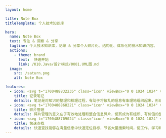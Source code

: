 ```yaml
---
layout: home

title: Note Box
titleTemplate: 个人技术知识库

hero:
  name: Note Box
  text: 专注 & 洞察 & 分享
  tagline: 个人技术知识库，记录 & 分享个人碎片化、结构化、体系化的技术知识内容。
  actions:
    - theme: brand
      text:  快速开始
      link: /010.Java/设计模式/0001.UML图.md
  image:
    src: /saturn.png
    alt: Note Box

features:
  - icon: <svg t="1700488832235" class="icon" viewBox="0 0 1024 1024" version="1.1" xmlns="http://www.w3.org/2000/svg" p-id="9771" width="32" height="32"><path d="M266.664 773.808l-90.144 7.576 12.424-88.84z" fill="#4aa3ae" p-id="9772"></path><path d="M869.34 263.576l-43.676 43.672a30.868 30.868 0 0 1-43.652 0 30.86 30.86 0 0 1 0 43.652l-392.992 392.976a30.636 30.636 0 0 1-5.412 4.256 38.04 38.04 0 0 1-29.864 26.736l-177.4 37.932a30.864 30.864 0 0 1-30.868-30.868l37.94-177.392a38.04 38.04 0 0 1 26.736-29.864 30.872 30.872 0 0 1 4.256-5.412l392.992-392.968a30.868 30.868 0 0 1 43.652 0 30.868 30.868 0 0 1 0-43.652l43.676-43.676a30.872 30.872 0 0 1 43.656 0l130.956 130.952a30.86 30.86 0 0 1 0 43.656zM187.924 772.052l152.144-34.852-118.028-117.136zM626.664 212.336l-377.248 377.232 119.304 119.304 377.252-377.236z" fill="#4aa3ae" p-id="9773"></path><path d="M96 882.24h824.16a20 20 0 1 1 0 40H96a20 20 0 0 1 0-40z m435.88-100.28h392.08a20 20 0 0 1 0 40h-392.08a20 20 0 0 1 0-40z" fill="#4aa3ae" p-id="9774"></path></svg>
    title: 记录笔记
    details: 笔记是对知识的整理和梳理过程，有助于将散乱的信息有条理地组织起来，形成系统化的认识。
  - icon: <svg t="1700488868221" class="icon" viewBox="0 0 1024 1024" version="1.1" xmlns="http://www.w3.org/2000/svg" p-id="11049" width="32" height="32"><path d="M455.04 108.8a148.288 148.288 0 0 1 142.592 107.712l1.28 5.12h196.672l6.272 6.336v193.728l5.12 1.28c56.704 16 98.304 63.936 106.688 121.408l1.152 10.88 0.384 10.496a148.48 148.48 0 0 1-108.16 142.72l-5.248 1.216 0.064 199.232-6.272 6.272H540.096l-6.336-6.4 0.384-29.696a78.592 78.592 0 0 0-78.848-78.848A78.912 78.912 0 0 0 376.96 871.04l-0.448 9.088 0.384 28.672-6.336 6.4H115.072l-6.272-6.272v-255.936l6.272-6.272h28.416a78.848 78.848 0 0 0 8.064-157.312l-8.064-0.448h-28.416L108.8 482.688v-254.72l6.272-6.272 196.16-0.064 1.28-5.12a148.224 148.224 0 0 1 121.216-106.176l10.88-1.152 10.432-0.384z m0.064 68.8l-8.896 0.576A79.04 79.04 0 0 0 376.768 247.68l-0.448 8.896-0.192 28.16-6.272 6.272H178.112V423.68l5.184 1.28A148.48 148.48 0 0 1 291.2 557.44l0.384 10.432a148.48 148.48 0 0 1-108.288 142.784l-5.184 1.28v133.952h132.864l1.216-5.12a148.48 148.48 0 0 1 132.48-109.44l10.624-0.384a148.48 148.48 0 0 1 143.104 109.824l1.152 5.12h132.928l0.064-194.816 6.336-6.272h28.288A79.04 79.04 0 0 0 846.08 565.76a78.592 78.592 0 0 0-69.952-78.336l-8.896-0.512h-28.288l-6.336-6.272V291.008H540.288l-6.272-6.208-0.192-28.288a78.848 78.848 0 0 0-70.72-78.464l-8.064-0.448z" fill="#4aa3ae" p-id="11050"></path></svg>
    title: 碎片管理
    details: 碎片管理的意义在于有效地处理和整合信息碎片，使其成为有组织、有价值的整体。
  - icon: <svg t="1700488709024" class="icon" viewBox="0 0 1024 1024" version="1.1" xmlns="http://www.w3.org/2000/svg" p-id="7378" width="32" height="32"><path d="M498.778884 933.317675l-322.183863 0c-62.562894 0-85.86153-23.422456-85.86153-85.86153L90.733491 177.973414c0-65.574484 21.252023-85.86153 85.86153-85.86153l669.482731 0c69.543889 0 85.86153 20.969591 85.86153 85.86153l0 323.43025c0 7.369851 5.974062 13.343913 13.344936 13.343913l0 0c7.369851 0 13.343913-5.974062 13.343913-13.343913L958.62813 151.284565c0-47.223534-38.637995-85.86153-85.86153-85.86153l-722.859405 0c-47.224558 0-85.862553 38.637995-85.862553 85.86153l0 722.859405c0 47.224558 38.637995 85.86153 85.86153 85.86153l348.872712 0c7.369851 0 13.343913-5.974062 13.343913-13.343913l0 0C512.122797 939.291736 506.148735 933.317675 498.778884 933.317675z" fill="#4aa3ae" p-id="7379"></path><path d="M944.972109 870.718965l-165.130921-176.63493c34.229592-51.160193 54.201459-112.667036 54.201459-178.844248 0-177.859827-144.183843-322.042647-322.042647-322.042647s-322.042647 144.183843-322.042647 322.042647 144.18282 322.042647 322.042647 322.042647c71.635527 0 137.798413-23.401989 191.288674-62.96096l160.872944 172.07917 0.00921 0.011256c8.179286 8.727779 19.299555 13.751189 31.31624 14.141068 0.503467 0.016373 1.003863 0.023536 1.506307 0.023536 11.460006 0 22.298865-4.266164 30.661324-12.101619l15.245216-14.285355C960.969455 917.256884 961.894524 888.779296 944.972109 870.718965zM219.246423 516.906753c0-162.604378 131.817188-294.422589 294.421566-294.422589s294.421566 131.817188 294.421566 294.422589-131.817188 294.422589-294.421566 294.422589S219.246423 679.512155 219.246423 516.906753zM925.406494 915.52238l-15.245216 14.285355c-3.742231 3.50687-8.648984 5.344728-13.84431 5.175883-5.179976-0.167822-9.961886-2.317789-13.467733-6.052856l-159.069879-170.153308 43.455721-40.7194 159.060669 170.143075C933.581688 895.978255 933.183622 908.234393 925.406494 915.52238z" fill="#4aa3ae" p-id="7380"></path><path d="M320.270281 522.023284c-0.031722-1.446955-0.055259-2.895957-0.055259-4.350075 0-106.670461 86.782505-193.452967 193.452967-193.452967 19.644409 0 38.611389 2.952238 56.489572 8.42181 0 0 15.242146 5.272074 19.524682-5.008061 5.116531-12.279674-5.935176-17.506722-8.139378-18.22713-21.378913-6.986111-44.192501-10.769274-67.874877-10.769274-58.506509 0-113.511263 22.783913-154.881486 64.154135-41.370223 41.370223-64.153112 96.374978-64.153112 154.881486 0 3.669576 2.863211 15.787568 13.640672 14.622022C320.894498 530.931165 320.270281 522.023284 320.270281 522.023284z" fill="#4aa3ae" p-id="7381"></path><path d="M693.715645 588.44609c-27.695782 70.212108-95.330182 120.460536-174.756139 122.604362 0 0-15.251356 0.254803-15.251356 13.472849 0 11.811 12.780071 12.172227 14.186094 12.145621 56.925501-1.069355 110.282732-23.741727 150.656255-64.114227 22.671349-22.671349 39.756469-49.437969 50.570769-78.630848 1.711991-4.621251 0.540306-13.192464-7.014764-15.636119C705.175651 576.047712 697.674816 578.410526 693.715645 588.44609z" fill="#4aa3ae" p-id="7382"></path></svg>
    title: 快速查找
    details: 快速查找能够在海量信息中快速定位目标，节省大量搜索时间，使工作、学习和生活更加高效。
---
```


<style>
:root {
   --vp-home-hero-name-color: transparent;
  --vp-home-hero-name-background: -webkit-linear-gradient(
    315deg,
    #3498db 10%,
    #1abc9c
  );

  --vp-home-hero-image-background-image: linear-gradient(
    -45deg,
    #3498db 50%,
    #1abc9c 50%
  );
  --vp-home-hero-image-filter: blur(40px);

  /* 1.0.0-beta.7 及以前版本配色方案 */
  --vp-button-brand-bg: #4aa3ae;
  --vp-button-brand-hover-border: #1abc9c;

  --vp-c-brand-1: #4aa3ae;
  --vp-c-brand: #7DC4CC;
  --vp-c-brand-light: #BC95C6;
  --vp-c-brand-lighter: #BC95C6;
  --vp-c-brand-lightest: #BC95C6;
  --vp-c-brand-dark: #7DC4CC;
  --vp-c-brand-darker: #BC95C6;
  --vp-c-brand-darkest: #BC95C6;
  --vp-c-brand-dimm-1: #BC95C6;
  --vp-c-brand-dimm-2: #BC95C6;
  --vp-c-brand-dimm-3: #BC95C6;
}

@media (min-width: 640px) {
  :root {
    --vp-home-hero-image-filter: blur(56px);
  }
}

@media (min-width: 960px) {
  :root {
    --vp-home-hero-image-filter: blur(68px);
  }
}
</style>
